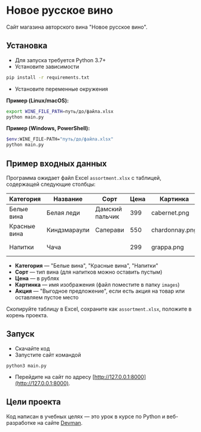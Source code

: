 # Новое русское вино

Сайт магазина авторского вина "Новое русское вино".

## Установка

- Для запуска требуется Python 3.7+
- Установите зависимости
```bash
pip install -r requirements.txt
```
- Установите переменные окружения

**Пример (Linux/macOS):**
```bash
export WINE_FILE_PATH=путь/до/файла.xlsx
python main.py
```
**Пример (Windows, PowerShell):**
```bash
$env:WINE_FILE-PATH="путь/до/файла.xlsx"
python main.py
```
## Пример входных данных

Программа ожидает файл Excel `assortment.xlsx` с таблицей, содержащей следующие столбцы:

| Категория    | Название     | Сорт            | Цена | Картинка          | Акция                |
|--------------|--------------|-----------------|------|-------------------|----------------------|
| Белые вина   | Белая леди   | Дамский пальчик | 399  | cabernet.png      | Выгодное предложение |
| Красные вина | Киндзмараули | Саперави        | 550  | chardonnay.png    |                      |
| Напитки      | Чача         |                 | 299  | grappa.png        | Выгодное предложение |

- **Категория** — "Белые вина", "Красные вина", "Напитки"
- **Сорт** — тип вина (для напитков можно оставить пустым)
- **Цена** — в рублях
- **Картинка** — имя изображения (файл поместите в папку `images`)
- **Акция** — "Выгодное предложение", если есть акция на товар или оставляем пустое место

Скопируйте таблицу в Excel, сохраните как `assortment.xlsx`, положите в корень проекта.

## Запуск

- Скачайте код
- Запустите сайт командой
```
python3 main.py
```
- Перейдите на сайт по адресу [http://127.0.0.1:8000](http://127.0.0.1:8000).

## Цели проекта

Код написан в учебных целях — это урок в курсе по Python и веб-разработке на сайте [Devman](https://dvmn.org).
